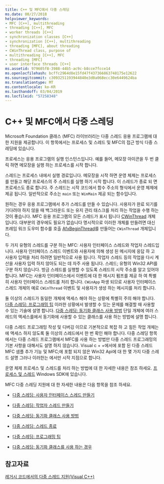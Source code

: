 ```yaml
---
title: C++ 및 MFC에서 다중 스레딩
ms.date: 08/27/2018
helpviewer_keywords:
- MFC [C++], multithreading
- threading [C++], MFC
- worker threads [C++]
- synchronization classes [C++]
- synchronization [C++], multithreading
- threading [MFC], about threading
- CWinThread class, purpose of
- multithreading [C++], MFC
- threading [MFC]
- user interface threads [C++]
ms.assetid: 979605f8-3988-44b5-ac9c-b8cce7fcce14
ms.openlocfilehash: bcffc2964d8e15fd47f437366863748175e12622
ms.sourcegitcommit: c3093251193944840e3d0a068ecc30e6449624ba
ms.translationtype: MT
ms.contentlocale: ko-KR
ms.lasthandoff: 03/04/2019
ms.locfileid: "57258348"
---
```

# <a name="multithreading-with-c-and-mfc"></a>C++ 및 MFC에서 다중 스레딩

Microsoft Foundation 클래스 (MFC) 라이브러리는 다중 스레드 응용 프로그램에 대 한 지원을 제공합니다. 이 항목에서는 프로세스 및 스레드 및 MFC의 접근 방식 다중 스레딩에 있습니다.

프로세스는 응용 프로그램의 실행 인스턴스입니다. 예를 들어, 메모장 아이콘을 두 번 클릭 하면 메모장을 실행 하는 프로세스를 시작 합니다.

스레드는 프로세스 내에서 실행 경로입니다. 메모장을 시작 하면 운영 체제는 프로세스를 만들고 해당 프로세스의 주 스레드를 실행 하기 시작 합니다. 이 스레드가 종료 되 면 프로세스도 종료 합니다. 주 스레드는 시작 코드에서 함수 주소의 형식에서 운영 체제에 제공 됩니다. 일반적으로 주소는 `main` 또는 `WinMain` 제공 되는 함수입니다.

원하는 경우 응용 프로그램에서 추가 스레드를 만들 수 있습니다. 사용자가 완료 되기를 기다려야 하지 않을 때 백그라운드 또는 유지 관리 태스크를 처리 하는 작업을 수행 하는 것이 좋습니다. MFC 응용 프로그램의 모든 스레드가 표시 됩니다 [CWinThread](../mfc/reference/cwinthread-class.md) 개체입니다. 대부분의 경우에도 필요가 없습니다 명시적으로 이러한 개체를 만들려면 대신 프레임 워크 도우미 함수를 호출 [AfxBeginThread](../mfc/reference/application-information-and-management.md#afxbeginthread)를 만들어는 `CWinThread` 개체입니다.

두 가지 유형의 스레드를 구분 하는 MFC: 사용자 인터페이스 스레드와 작업자 스레드입니다. 사용자 인터페이스 스레드 이벤트와 사용자에 의해 생성 된 메시지에 응답 하 고 사용자 입력을 처리 하려면 일반적으로 사용 됩니다. 작업자 스레드 등의 작업을 다시 계산을 사용자 입력 하지 않아도 되는 데 자주 사용 됩니다. 스레드; 유형의 Win32 API를 구분 하지 않습니다. 방금 스레드를 실행할 수 있도록 스레드의 시작 주소를 알고 있어야 합니다. MFC는 사용자 인터페이스에서 이벤트에 대 한 메시지 펌프를 제공 하 여 특별히 사용자 인터페이스 스레드를 처리 합니다. `CWinApp` 파생 되므로 사용자 인터페이스 스레드 개체의 예로 `CWinThread` 이벤트 및 사용자가 생성 하는 메시지를 처리 합니다.

둘 이상의 스레드가 동일한 개체에 액세스 해야 하는 상황에 특별히 주의 해야 합니다. [다중 스레딩: 프로그래밍 팁](multithreading-programming-tips.md) 이러한 상황에서 발생할 수 있는 문제를 해결할 때 사용할 수 있는 기술에 설명 합니다. [다중 스레딩: 동기화 클래스 사용 방법](multithreading-how-to-use-the-synchronization-classes.md) 단일 개체에 여러 스레드의 액세스를에서 동기화에 사용할 수 있는 클래스를 사용 하는 방법에 설명 합니다.

다중 스레드 프로그래밍 작성 및 디버깅 이므로 기본적으로 복잡 하 고 힘든 작업 개체는에 액세스 하지 않도록 둘 이상의 스레드에서 한 번 확인 해야 합니다. 다중 스레딩 항목에서는 다중 스레드 프로그램에서 MFC를 사용 하는 방법만 다중 스레드 프로그래밍의 기본 사항을 대해서도 설명 하지 않습니다. Visual c + +에서에 포함 된 다중 스레드 MFC 샘플 추가 기능 및 MFC;에 포함 되지 않은 Win32 Api에 대 한 몇 가지 다중 스레드 설명 그러나 이러한는 에서만 시작 지점으로 합니다.

운영 체제 프로세스 및 스레드를 처리 하는 방법에 대 한 자세한 내용은 참조 하세요. [프로세스 및 스레드](/windows/desktop/ProcThread/processes-and-threads) Windows SDK에 있습니다.

MFC 다중 스레딩 지원에 대 한 자세한 내용은 다음 항목을 참조 하세요.

- [다중 스레딩: 사용자 인터페이스 스레드 만들기](multithreading-creating-user-interface-threads.md)

- [다중 스레딩: 작업자 스레드 만들기](multithreading-creating-worker-threads.md)

- [다중 스레딩: 동기화 클래스 사용 방법](multithreading-how-to-use-the-synchronization-classes.md)

- [다중 스레딩: 스레드 종료](multithreading-terminating-threads.md)

- [다중 스레딩: 프로그래밍 팁](multithreading-programming-tips.md)

- [다중 스레딩: 동기화 클래스를 사용 하는 경우](multithreading-when-to-use-the-synchronization-classes.md)

## <a name="see-also"></a>참고자료

[레거시 코드에서의 다중 스레드 지원(Visual C++)](multithreading-support-for-older-code-visual-cpp.md)
